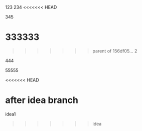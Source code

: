 123
234
<<<<<<< HEAD


345


333333
=======
>>>>>>> parent of 156df05... 2



444


55555

<<<<<<< HEAD

after idea branch
=======
idea1
>>>>>>> idea
